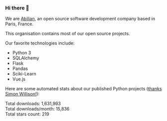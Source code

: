 ### Hi there 👋

We are [Abilian](https://abilian.com/), an open source software development company based in Paris, France.

This organisation contains most of our open source projects.

Our favorite technologies include:

- Python 3
- SQLAlchemy
- Flask
- Pandas
- Sciki-Learn
- Vue.js

Here are some automated stats about our published Python projects
([thanks Simon Willison!][sw-post]):

<!--marker-->
Total downloads: 1,631,993<br>
Total downloads/month: 15,836<br>
Total stars count: 219
<!--end-->

[sw-post]: https://simonwillison.net/2020/Jul/10/self-updating-profile-readme/